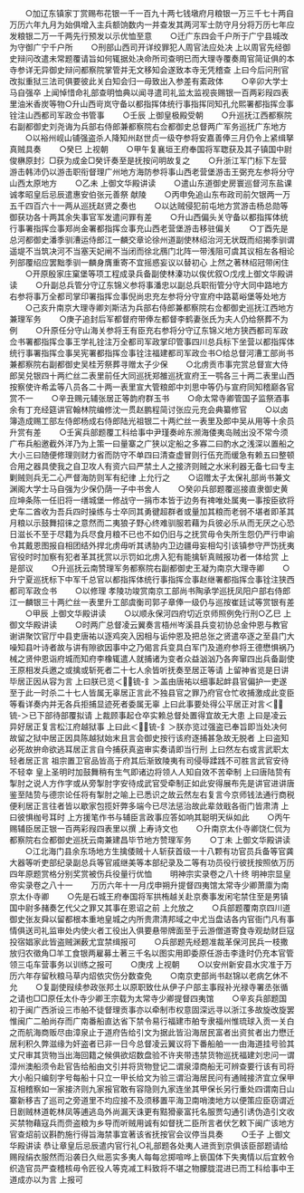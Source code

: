 <!-- { "loadSidebar": true } -->
　　○加辽东镇家丁赏赐布花银一千一百九十两七钱墩府月粮银一万三千七十两自万历六年九月为始俱增入主兵额饷数内一并查发其两河军士防守月分将万历七年应发粮银二万一千两先行预发以示优恤至意
　　○迁广东四会千户所于广宁县城改为守御广宁千户所
　　○刑部山西司开详绞罪犯人周官法应处决  上以周官先经御史辩问改遣未常题覆请旨如何辄据处决命所司查明已而大理寺覆奏周官简证俱的本寺参详无异御史辩问都察院掌管并无文移知会遂致本寺无凭稽查  上曰今后问刑官改拟重狱三法司俱要彼此关白知会归一毋致出入参差有紊政体
　　○辛卯大学士马自强卒  上闻悼惜命礼部查明恤典以闻寻遣司礼监太监视丧赐银一百两彩叚四表里油米香炭等物○升山西岢岚守备以都指挥体统行事指挥同知孔允熙署都指挥佥事铨注山西都司军政佥书管事
　　○壬辰  上御皇极殿受朝
　　○升巡抚江西都察院右副都御史刘尧诲为兵部右侍郎兼都察院右佥都御史总督两广军务巡抚广东地方
　　○以裕州岘山铺强盗杀人降知州赵世贞一级夺参将安嘉善俸三月仍令上紧缉拏真贼具奏
　　○癸巳  上视朝
　　○甲午复襄垣王府奉国将军聦获及其子镇国中尉俊楙原封氵□获为成金□癸讦奏至是抚按问明故复之
　　○升浙江军门标下左营游击韩沛仍以游击职衔督理广州地方海防参将事山西老营堡游击王弼充左参将分守山西太原地方
　　○乙未  上御文华殿讲读
　　○遣山东道御史房寰巡督河东盐课  诚孝昭皇后忌辰遣惠安伯张元善祭  献陵
　　○丙申免追山东布政司前欠银两一万五千四百六十一两从巡抚赵贤之奏也
　　○以达贼侵犯前屯地方赏游击杨总勋等御获功各十两其余失事官军发遣问罪有差
　　○升山西偏头关守备以都指挥体统行事署指挥佥事郑尚金署都指挥佥事充山西老营堡游击移驻偏关
　　○丁酉先是总河都御史潘季驯漕运侍郎江一麟交章论徐州道副使林绍治河无状既而绍揭季驯谓遥堤不当筑决河不当塞天妃闸不当闭而徐北鴈门北阵一带浅阻可虞其议相左各相论列部覆绍应罢黜季驯一麟身膺重寄不宜摇惑妄议以替初心  上然之著林绍冠带闲住
　　○开原殷家庄窠堡等项工程成录兵备副使林溱功以俟优叙○戊戌上御文华殿讲读
　　○升副总兵管分守辽东锦义参将事潘忠以副总兵职衔管分守大同中路地方右参将事万全都司掌印署指挥佥事倪尚忠充左参将分守宣府中路葛峪堡等处地方
　　○己亥升南京大理寺卿刘斯洁为兵部右侍郎兼都察院右佥都御史巡抚江西地方兼理军务
　　○庚子追封后军都督府带俸左都督李鹤妻张氏为夫人仍给祭葬不为例
　　○升原任分守山海关参将王有臣充右参将分守辽东锦义地方狭西都司军政佥书署都指挥佥事王学礼铨注万全都司军政掌印管事四川总兵标下坐营以都指挥体统行事署指挥佥事吴宪署都指挥佥事铨注福建都司军政佥书○给总督河漕工部尚书兼都察院右副都御史吴桂芳祭葬寻赠太子少保
　　○北虏贡市事完赏总督宣大侍郎吴兑银四十两纻丝二表里前任大同巡抚郑雒巡抚宣府王一鹗各三十两二表里山西按察使许希孟等八员各二十两一表里宣大管粮郎中刘思中等仍与宣府同知稽巅各官赏不一
　　○辛丑赐元辅张居正等韵府群玉书
　　○命太常寺卿管国子监祭酒事余有丁充经筵讲官翰林院编修沈一贯赵鹏程简讨张应元充会典纂修官
　　○以卤簿造成赐工部左侍郎杨成右侍郎陆光祖银二十两纻丝一表里及郎中吴从用等十余员升赏有差
　　○壬寅兵部题覆工科给事中尹瑾奏岭东濒海倭夷岛贼出没不常今须广布兵船邀截外洋乃为上策一曰量寨之广狭以定船之多寡二曰酌水之浅深以置船之大小三曰随便修理则财力省而防守不单四曰清查虚冒则行伍充而缓急有赖五曰整顿合用之器具使我之自卫攻人有资六曰严禁土人之接济则贼之水米利器无备七曰专主剿贼则兵无二心严督海防则军有纪律  上允行之
　　○诏赠太子太保礼部尚书兼文渊阁大学士马自强为少保仍荫一子中书舍人
　　○癸卯兵部题覆巡接直隶御史黄应坤条陈一任旧将一缮城堡一修战守一捐市本皆于边务有禆唯处属夷一事按臣欲将史车二酋收为吾兵四时操练与士卒同其勇徤超群者或量加其粮而老弱不堪者即革其月粮以示鼓舞招徕之意然而二夷狼子野心终难驯服若藉为兵彼必乐从而无厌之心恐日滋长不至于尽籍为兵尽食月粮不已也不如仍旧与之抚赏毋令失所生怨仍严行申谕令其戴恩图报自相团结外捍北虏毋听其诱胁内卫边疆毋妄相勾引该镇参守严饬抚夷官役时时加察有犯者革其抚赏以示罚如北虏入犯有能擒斩真贼报功者一体给赏  上是部议
　　○升巡抚云南赞理军务都察院右副都御史王凝为南京大理寺卿
　　○升宁夏巡抚标下中军千总官以都指挥体统行事指挥佥事赵继署都指挥佥事铨注狭西都司军政佥书
　　○以修理  孝陵功竣赏南京工部尚书陶承学巡抚凤阳户部右侍郎江一麟银三十两纻丝一表里升工部虞衡司郭子章俸一级仍与巡按崔廷试等赏银有差
　　○甲辰  上御文华殿讲读
　　○以顺永保河四府切近京师照例免行刑○乙巳  上御文华殿讲读
　　○时两广总督凌云翼奏言梧州岑溪县兵变初协总金仲恩与教官谢讲聚饮官厅中县吏唐祐以逐鸡突入因相与诟仲恩及把总张之贤遣卒逐之至县门大噪知县叶诗者故与讲有隙欲因事中之乃偈言兵变具白军门及道府参将王德懋惧祸乃械之贤仲恩诣府城而知府李橡辄遣人就捕诸为变者众益汹汹乃各奔窜四出兵备副使王原相发兵邀之或擒或斩死者二十七人余皆听抚奏至居正等请  上留神省览是日讲毕居正因从容为言  上曰朕已览＜锍-釒＞盖由唐祐以细事起衅县官偏护一吏遂至于此一时杀二十七人皆属无辜居正言此不独县官之罪乃府官仓忙收捕激成此变臣等看详奏内并无各兵拒捕显迹死者委属无辜  上曰此事要处得公平居正对言＜锍-＞已下部待部覆拟请  上裁顾事起仓卒实赖总督处置得宜故无大患  上曰是凌云异好居正复言松江府越狱事  上曰此＜锍-釒＞朕亦览过强盗已奉旨即当处决何故留之狱中居正因具陈越狱始末且言会御史按行该府逐捕甚急故无脱者  上曰盗知必死故拚命欲逃耳居正言自今捕获真盗审实奏请即当行刑  上曰然左右或言武职太轻者居正言  祖宗置卫官品皆高于府其后渐致陵夷有司侵辱蹂践不可胜言武官安待不轻幸  皇上圣明时加鼓舞稍有生气即诸边将领人人知自效不苦牵制  上曰唐陆贽有掣肘之说人方作字或从旁掣肘字安待成武官受牵制正如此安得展布先是讲官进讲唐鉴至陆贽与德宗论任将有掣肘之喻上已悉识之故云然左右复言今京师钱法通行商税便利居正言往者皆以歇家包揽奸弊多端今已尽法惩治故此辈敛戢各衙门皆肃清  上曰彼惧枷号耳时  上方援笔作书与辅臣言政事应答如响其聪明天纵如此
　　○丙午赐辅臣居正银一百两彩叚四表里以撰  上寿诗文也
　　○升南京太仆寺卿饶仁侃为都察院右佥都御史巡抚云南兼建昌毕节地方赞理军务
　　○丁未  上御文华殿讲读
　　○江北海门县余东场地方生擒倭贼十人斩获首级一十八颗有功官员兵备等官龚大器等听吏部纪录副总兵等官戚继美等本部纪录及二等有功员役行彼抚按照依万历四年原题赏格分别奖赏被伤兵役量行优恤
　　明神宗实录卷之八十终
明神宗显皇帝实录卷之八十一
　　万历六年十一月戊申朔升提督四夷馆太常寺少卿萧廪为南京太仆寺卿
　　○先是石城王府奉国将军拱栯越关赴京奏事发闲宅禁住至是男镇国中尉多赭奏乞代父之罪又其事在恩诏之前  上允放之
　　○兵部题覆南京四川道御史张友舜以留都根本重地皇城之内所贵肃清邦域之中尤当盘诘各内官衙门凡有事情俱送司礼监审处内使火者工役出入俱要悬带牌面至于云游僧道寄食寺观劫财巨寇投宿娼家此皆盗贼渊薮尤宜禁缉报可
　　○兵部题先经题准裁革保河民兵一枝撒放归农徵角□羊工食银两雇募土著三千名以图实用即委原任游击李逢时仍充本官管领三屯车营事务以训练之报可
　　○庚戌  上视朝
　　○以安州新安县水灾准于万历六年存留秋粮马草内炤依灾伤分数查免
　　○南京吏部尚书赵锦以老病乞休不允
　　○复副使叚续参政张邦土以原职致仕从伊子户部主事叚补光禄寺署丞张循之请也□□原任太仆寺少卿王宗载为太常寺少卿提督四夷馆
　　○辛亥兵部题国初于闽广西浙设三市舶不徒督理贡事亦以牵制市权意固深远寻以浙江多故旋改旋罢惟闽广二舶尚存而广南番船直达省下禁令易行福建市舶专隶福州惟琉球入贡一关白之而航海商贩尽由漳泉止于道府告给引文为据此皆沿海居民富者出资贫者出力懋迁居利积久弊滋缘为奸盗者已非一日今总督凌云翼议将下番船舶一一由海道挂号验其丈尺审其货物当出海回籍之候俱欲炤数盘验不许夹带违禁货物巡抚福建刘忠问一谓漳州澳船须令赴官告给船由文引并将货物登记二谓泉漳商船无可辨查要行该有司将大小船只编刻字号每船十只立一甲长给文为验三谓沿海居民问有通贼接济宜立保甲互相稽察如一家接济则九家报官敢有容隐则九家连坐其甲保长另行重处四谓南日山寨新移吉了巡司之旁道里不均应接不及须移置平海卫南哨澳地方以便策应臣窃谓近日剧贼林道乾林凤等逋逃岛外尚漏天诛更有黠猾豪富托名服贾勾通引诱伪造引文收买禁物藉寇兵而赍盗粮为乡导而听贼用诚有如督抚二臣所言者伏乞敕下闽广该地方官查炤前议斟酌施行得旨海禁事宜著该省抚按官会议停当具奏
　　○壬子  上御文华殿讲读  恭让章皇后忌辰遣内官行礼○礼部题各处夷人进贡到京俱该臣部题请给赐叚绢衣服然而沿袭日久纰恶实多夷人每每忿掷喧哗上亵国体下失夷情以后宜敕令织造官员严查稽核毋令匠役人等克减工料致将不堪之物朦胧混进已而工科给事中王道成亦以为言  上报可
